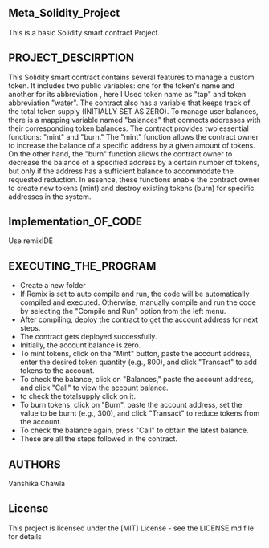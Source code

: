 ## Meta_Solidity_Project
This is a basic Solidity smart contract Project. 

## PROJECT_DESCIRPTION
This Solidity smart contract contains several features to manage a custom token. It includes two public variables: one for the token's name and another for its abbreviation , here I Used token name as "tap" and token abbreviation "water". The contract also has a variable that keeps track of the total token supply (INITIALLY SET AS ZERO). To manage user balances, there is a mapping variable named "balances" that connects addresses with their corresponding token balances.
The contract provides two essential functions: "mint" and "burn." The "mint" function allows the contract owner to increase the balance of a specific address by a given amount of tokens. On the other hand, the "burn" function allows the contract owner to decrease the balance of a specified address by a certain number of tokens, but only if the address has a sufficient balance to accommodate the requested reduction. In essence, these functions enable the contract owner to create new tokens (mint) and destroy existing tokens (burn) for specific addresses in the system.

## Implementation_OF_CODE
Use remixIDE 

## EXECUTING_THE_PROGRAM
* Create a new folder 
* If Remix is set to auto compile and run, the code will be automatically compiled and executed. Otherwise, manually compile and run the code by selecting the "Compile and Run" option from the left menu.
* After compiling, deploy the contract to get the account address for next steps.
* The contract gets deployed successfully.
* Initially, the account balance is zero.
* To mint tokens, click on the "Mint" button, paste the account address, enter the desired token quantity (e.g., 800), and click "Transact" to add tokens to the account.
* To check the balance, click on "Balances," paste the account address, and click "Call" to view the account balance.
* to check the totalsupply click on it.
* To burn tokens, click on "Burn", paste the account address, set the value to be burnt (e.g., 300), and click "Transact" to reduce tokens from the account.
* To check the balance again, press "Call" to obtain the latest balance.
* These are all the steps followed in the contract.

## AUTHORS
Vanshika Chawla

## License
This project is licensed under the [MIT] License - see the LICENSE.md file for details

